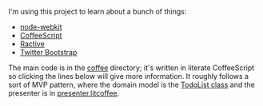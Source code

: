 I'm using this project to learn about a bunch of things:
* [node-webkit](https://github.com/rogerwang/node-webkit)
* [CoffeeScript](http://coffeescript.org/)
* [Ractive](http://www.ractivejs.org/)
* [Twitter Bootstrap](http://getbootstrap.com/)

The main code is in the [coffee](coffee) directory; it's written in literate CoffeeScript so clicking the
lines below will give more information.  It roughly follows a sort of MVP pattern, where the domain model
is the [TodoList class](coffee/todolist.litcoffee) and the presenter is in
[presenter.litcoffee](coffee/presenter.litcoffee).
